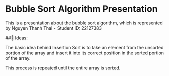 # Bubble Sort Algorithm Presentation

This is a presentation about the bubble sort algorithm, which is represented by Nguyen Thanh Thai - Student ID: 22127383


##🔴 Ideas:

The basic idea behind Insertion Sort is to take an element from the unsorted portion of the array and insert it into its correct position in the sorted portion of the array. 

This process is repeated until the entire array is sorted.

